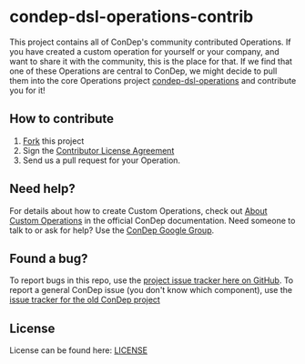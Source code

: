 condep-dsl-operations-contrib
=============================
This project contains all of ConDep's community contributed Operations. If you have created a custom operation for yourself or your company, and want to share it with the community, this is the place for that. If we find that one of these Operations are central to ConDep, we might decide to pull them into the core Operations project [condep-dsl-operations](https://github.com/condep-dsl-operations) and contribute you for it!

How to contribute
-----------------
1. [Fork](#fork-destination-box) this project
2. Sign the [Contributor License Agreement](http://www.con-dep.net/contribute/)
3. Send us a pull request for your Operation.

Need help?
----------
For details about how to create Custom Operations, check out [About Custom Operations](http://www.condep.io/docs/3-0/custom-operations/) in the official ConDep documentation. Need someone to talk to or ask for help? Use the [ConDep Google Group](https://groups.google.com/forum/#!forum/con-dep).

Found a bug?
------------
To report bugs in this repo, use the [project issue tracker here on GitHub](~/issues). To report a general ConDep issue (you don't know which component), use the [issue tracker for the old ConDep project](https://github.com/condep/ConDep/issues)

License
-------
License can be found here: [LICENSE](LICENSE)
